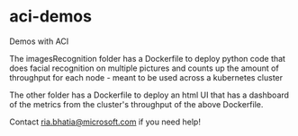 # aci-demos
Demos with ACI 


The imagesRecognition folder has a Dockerfile to deploy python code that does facial recognition on multiple pictures and counts up the amount of throughput for each node - meant to be used across a kubernetes cluster

The other folder has a Dockerfile to deploy an html UI that has a dashboard of the metrics from the cluster's throughput of the above Dockerfile. 

Contact ria.bhatia@microsoft.com if you need help!
